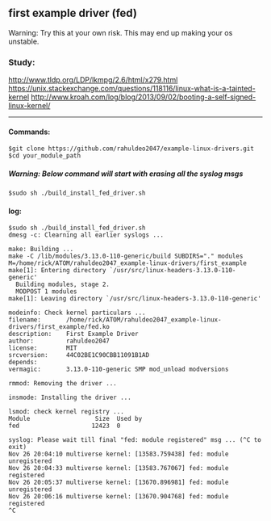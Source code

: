 
## first example driver (fed)

Warning: Try this at your own risk. This may end up making your os unstable.

### Study:


http://www.tldp.org/LDP/lkmpg/2.6/html/x279.html
https://unix.stackexchange.com/questions/118116/linux-what-is-a-tainted-kernel
http://www.kroah.com/log/blog/2013/09/02/booting-a-self-signed-linux-kernel/


---

#### Commands:
```
$git clone https://github.com/rahuldeo2047/example-linux-drivers.git
$cd your_module_path
```
##### Warning: Below command will start with erasing all the syslog msgs
```
$sudo sh ./build_install_fed_driver.sh 
```

#### log:

```
$sudo sh ./build_install_fed_driver.sh 
dmesg -c: Clearning all earlier syslogs ...

make: Building ...
make -C /lib/modules/3.13.0-110-generic/build SUBDIRS="." modules M=/home/rick/ATOM/rahuldeo2047_example-linux-drivers/first_example
make[1]: Entering directory `/usr/src/linux-headers-3.13.0-110-generic'
  Building modules, stage 2.
  MODPOST 1 modules
make[1]: Leaving directory `/usr/src/linux-headers-3.13.0-110-generic'

modeinfo: Check kernel particulars ...
filename:       /home/rick/ATOM/rahuldeo2047_example-linux-drivers/first_example/fed.ko
description:    First Example Driver
author:         rahuldeo2047
license:        MIT
srcversion:     44C02BE1C90CBB11091B1AD
depends:        
vermagic:       3.13.0-110-generic SMP mod_unload modversions 

rmmod: Removing the driver ...

insmode: Installing the driver ...

lsmod: check kernel registry ...
Module                  Size  Used by
fed                    12423  0 

syslog: Please wait till final "fed: module registered" msg ... (^C to exit)
Nov 26 20:04:10 multiverse kernel: [13583.759438] fed: module unregistered
Nov 26 20:04:33 multiverse kernel: [13583.767067] fed: module registered
Nov 26 20:05:37 multiverse kernel: [13670.896981] fed: module unregistered
Nov 26 20:06:16 multiverse kernel: [13670.904768] fed: module registered
^C
```

